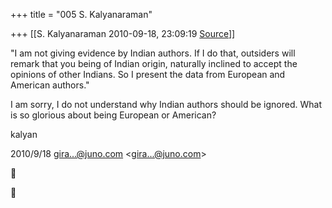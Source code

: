 +++
title = "005 S. Kalyanaraman"

+++
[[S. Kalyanaraman	2010-09-18, 23:09:19 [Source](https://groups.google.com/g/bvparishat/c/6VgztS3y9Oc)]]



"I am not giving evidence by Indian authors. If I do that, outsiders will remark that you being of Indian origin, naturally inclined to accept the opinions of other Indians. So I present the data from European and American authors."

  

I am sorry, I do not understand why Indian authors should be ignored. What is so glorious about being European or American?

  

kalyan  
  
  

2010/9/18 [gira...@juno.com]() \<[gira...@juno.com]()\>  





